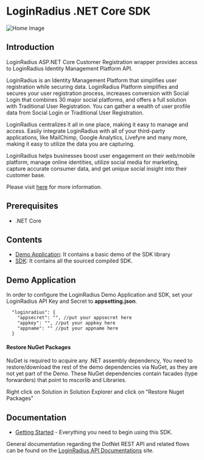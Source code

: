 # LoginRadius .NET Core SDK


![Home Image](http://docs.lrcontent.com/resources/github/banner-1544x500.png)

## Introduction ##

LoginRadius ASP.NET Core Customer Registration wrapper provides access to LoginRadius Identity Management Platform API.

LoginRadius is an Identity Management Platform that simplifies user registration while securing data. LoginRadius Platform simplifies and secures your user registration process, increases conversion with Social Login that combines 30 major social platforms, and offers a full solution with Traditional User Registration. You can gather a wealth of user profile data from Social Login or Traditional User Registration. 

LoginRadius centralizes it all in one place, making it easy to manage and access. Easily integrate LoginRadius with all of your third-party applications, like MailChimp, Google Analytics, Livefyre and many more, making it easy to utilize the data you are capturing.

LoginRadius helps businesses boost user engagement on their web/mobile platform, manage online identities, utilize social media for marketing, capture accurate consumer data, and get unique social insight into their customer base.

Please visit [here](http://www.loginradius.com/) for more information.


## Prerequisites

* .NET Core


## Contents ##

* [Demo Application](https://github.com/LoginRadius/dot-net-core-sdk/Demo): It contains a basic demo of the SDK
library
* [SDK](https://github.com/LoginRadius/dot-net-core-sdk/LoginradiusCoreSdk): It contains all the sourced compiled SDK.

## Demo Application

In order to configure the LoginRadius Demo Application and SDK, set your LoginRadius API Key and Secret to **appsetting.json**.
```
  "loginradius": {
    "appsecret": "", //put your appsecret here
    "appkey": "", //put your appkey here
    "appname": "" //put your appname here
  }
```

#### Restore NuGet Packages

NuGet is required to acquire any .NET assembly dependency, You need to restore/download the rest of the demo dependencies via NuGet, as they are not yet part of the Demo. These NuGet dependencies contain facades (type forwarders) that point to mscorlib and Libraries.

Right click on Solution in Solution Explorer and click on "Restore Nuget Packages"

## Documentation

* [Getting Started](https://docs.loginradius.com/api/v1/sdk-libraries/aspnetcore) - Everything you need to begin using this SDK.


General documentation regarding the DotNet REST API and related flows can be found on the [LoginRadius API Documentations](http://apidocs.loginradius.com/) site. 
